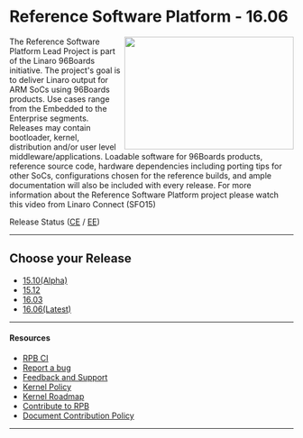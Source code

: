 # Reference Software Platform - 16.06

<a href="http://connect.linaro.org/resource/sfo15/sfo15-104-the-96boards-software-reference-platform/" target="_blank"><img align="right" src="http://i.imgur.com/UzmaWUD.png" data-canonical-src="http://i.imgur.com/UzmaWUD.png" width="300" height="200" /></a>


The Reference Software Platform Lead Project is part of the Linaro 96Boards initiative. The project's goal is to deliver Linaro output for ARM SoCs using 96Boards products. Use cases range from the Embedded to the Enterprise segments. Releases may contain bootloader, kernel, distribution and/or user level middleware/applications. Loadable software for 96Boards products, reference source code, hardware dependencies including porting tips for other SoCs, configurations chosen for the reference builds, and ample documentation will also be included with every release.
For more information about the Reference Software Platform project please watch this video from Linaro Connect (SFO15)

Release Status ([CE](Extras/ReleaseStatus/RPB-CE-Release.md) / [EE](Extras/ReleaseStatus/RPB-EE-Release.md))</a>

***

## Choose your Release

  - [15.10(Alpha)](Releases/RPB_15.10/README.md)
  - [15.12](Releases/RPB_15.12/README.md)
  - [16.03](Releases/RPB_16.03/README.md)
  - [16.06(Latest)](Releases/RPB_16.06/README.md)


***

#### Resources

- [RPB CI](Extras/RPB-CI.md)
- [Report a bug](Extras/Report-a-bug.md)
- [Feedback and Support](Extras/Feedback-and-Support.md)
- [Kernel Policy](Extras/KernelPolicy.md)
- [Kernel Roadmap](Extras/Kernel-Roadmap.md)
- [Contribute to RPB](Contribute/README.md)
- [Document Contribution Policy](../ContributionPolicy.md)

***